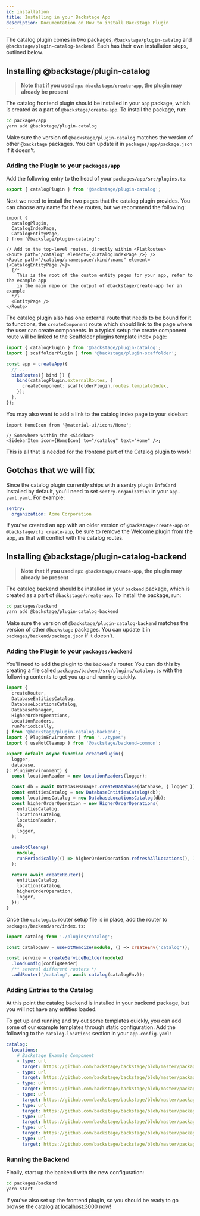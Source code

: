 ```yaml
---
id: installation
title: Installing in your Backstage App
description: Documentation on How to install Backstage Plugin
---
```


The catalog plugin comes in two packages, `@backstage/plugin-catalog` and
`@backstage/plugin-catalog-backend`. Each has their own installation steps,
outlined below.

## Installing @backstage/plugin-catalog

> **Note that if you used `npx @backstage/create-app`, the plugin may already be
> present**

The catalog frontend plugin should be installed in your `app` package, which is
created as a part of `@backstage/create-app`. To install the package, run:

```bash
cd packages/app
yarn add @backstage/plugin-catalog
```

Make sure the version of `@backstage/plugin-catalog` matches the version of
other `@backstage` packages. You can update it in `packages/app/package.json` if
it doesn't.

### Adding the Plugin to your `packages/app`

Add the following entry to the head of your `packages/app/src/plugins.ts`:

```ts
export { catalogPlugin } from '@backstage/plugin-catalog';
```

Next we need to install the two pages that the catalog plugin provides. You can
choose any name for these routes, but we recommend the following:

```tsx
import {
  catalogPlugin,
  CatalogIndexPage,
  CatalogEntityPage,
} from '@backstage/plugin-catalog';

// Add to the top-level routes, directly within <FlatRoutes>
<Route path="/catalog" element={<CatalogIndexPage />} />
<Route path="/catalog/:namespace/:kind/:name" element={<CatalogEntityPage />}>
  {/*
    This is the root of the custom entity pages for your app, refer to the example app
    in the main repo or the output of @backstage/create-app for an example
  */}
  <EntityPage />
</Route>
```

The catalog plugin also has one external route that needs to be bound for it to
functions, the `createComponent` route which should link to the page where the
user can create components. In a typical setup the create component route will
be linked to the Scaffolder plugins template index page:

```ts
import { catalogPlugin } from '@backstage/plugin-catalog';
import { scaffolderPlugin } from '@backstage/plugin-scaffolder';

const app = createApp({
  // ...
  bindRoutes({ bind }) {
    bind(catalogPlugin.externalRoutes, {
      createComponent: scaffolderPlugin.routes.templateIndex,
    });
  },
});
```

You may also want to add a link to the catalog index page to your sidebar:

```tsx
import HomeIcon from '@material-ui/icons/Home';

// Somewhere within the <Sidebar>
<SidebarItem icon={HomeIcon} to="/catalog" text="Home" />;
```

This is all that is needed for the frontend part of the Catalog plugin to work!

## Gotchas that we will fix

Since the catalog plugin currently ships with a sentry plugin `InfoCard`
installed by default, you'll need to set `sentry.organization` in your
`app-yaml.yaml`. For example:

```yaml
sentry:
  organization: Acme Corporation
```

If you've created an app with an older version of `@backstage/create-app` or
`@backstage/cli create-app`, be sure to remove the Welcome plugin from the app,
as that will conflict with the catalog routes.

## Installing @backstage/plugin-catalog-backend

> **Note that if you used `npx @backstage/create-app`, the plugin may already be
> present**

The catalog backend should be installed in your `backend` package, which is
created as a part of `@backstage/create-app`. To install the package, run:

```bash
cd packages/backend
yarn add @backstage/plugin-catalog-backend
```

Make sure the version of `@backstage/plugin-catalog-backend` matches the version
of other `@backstage` packages. You can update it in
`packages/backend/package.json` if it doesn't.

### Adding the Plugin to your `packages/backend`

You'll need to add the plugin to the `backend`'s router. You can do this by
creating a file called `packages/backend/src/plugins/catalog.ts` with the
following contents to get you up and running quickly.

```ts
import {
  createRouter,
  DatabaseEntitiesCatalog,
  DatabaseLocationsCatalog,
  DatabaseManager,
  HigherOrderOperations,
  LocationReaders,
  runPeriodically,
} from '@backstage/plugin-catalog-backend';
import { PluginEnvironment } from '../types';
import { useHotCleanup } from '@backstage/backend-common';

export default async function createPlugin({
  logger,
  database,
}: PluginEnvironment) {
  const locationReader = new LocationReaders(logger);

  const db = await DatabaseManager.createDatabase(database, { logger });
  const entitiesCatalog = new DatabaseEntitiesCatalog(db);
  const locationsCatalog = new DatabaseLocationsCatalog(db);
  const higherOrderOperation = new HigherOrderOperations(
    entitiesCatalog,
    locationsCatalog,
    locationReader,
    db,
    logger,
  );

  useHotCleanup(
    module,
    runPeriodically(() => higherOrderOperation.refreshAllLocations(), 10000),
  );

  return await createRouter({
    entitiesCatalog,
    locationsCatalog,
    higherOrderOperation,
    logger,
  });
}
```

Once the `catalog.ts` router setup file is in place, add the router to
`packages/backend/src/index.ts`:

```ts
import catalog from './plugins/catalog';

const catalogEnv = useHotMemoize(module, () => createEnv('catalog'));

const service = createServiceBuilder(module)
  .loadConfig(configReader)
  /** several different routers */
  .addRouter('/catalog', await catalog(catalogEnv));
```

### Adding Entries to the Catalog

At this point the catalog backend is installed in your backend package, but you
will not have any entities loaded.

To get up and running and try out some templates quickly, you can add some of
our example templates through static configuration. Add the following to the
`catalog.locations` section in your `app-config.yaml`:

```yaml
catalog:
  locations:
    # Backstage Example Component
    - type: url
      target: https://github.com/backstage/backstage/blob/master/packages/catalog-model/examples/artist-lookup-component.yaml
    - type: url
      target: https://github.com/backstage/backstage/blob/master/packages/catalog-model/examples/playback-order-component.yaml
    - type: url
      target: https://github.com/backstage/backstage/blob/master/packages/catalog-model/examples/podcast-api-component.yaml
    - type: url
      target: https://github.com/backstage/backstage/blob/master/packages/catalog-model/examples/queue-proxy-component.yaml
    - type: url
      target: https://github.com/backstage/backstage/blob/master/packages/catalog-model/examples/searcher-component.yaml
    - type: url
      target: https://github.com/backstage/backstage/blob/master/packages/catalog-model/examples/playback-lib-component.yaml
    - type: url
      target: https://github.com/backstage/backstage/blob/master/packages/catalog-model/examples/www-artist-component.yaml
    - type: url
      target: https://github.com/backstage/backstage/blob/master/packages/catalog-model/examples/shuffle-api-component.yaml
```

### Running the Backend

Finally, start up the backend with the new configuration:

```bash
cd packages/backend
yarn start
```

If you've also set up the frontend plugin, so you should be ready to go browse
the catalog at [localhost:3000](http://localhost:3000) now!
